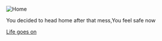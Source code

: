 ![Home](https://res.cloudinary.com/dv0jqjrc3/image/fetch/ar_1.55,c_fill,f_auto,q_auto,w_768/https://pultegroup.picturepark.com/Go/i2vJdhR0/V/262625/13)

You decided to head home after that mess,You feel safe now 

[Life goes on](choice2-end.md)